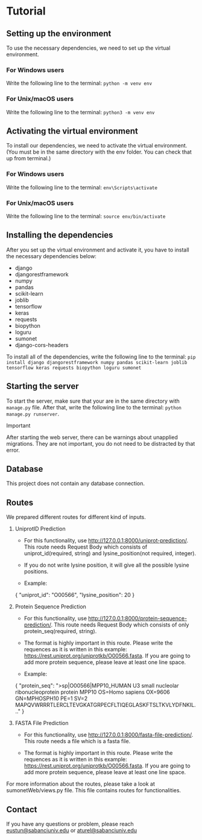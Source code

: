 # Tutorial

## Setting up the environment

To use the necessary dependencies, we need to set up the virtual environment.

### For Windows users

Write the following line to the terminal: `python -m venv env`

### For Unix/macOS users

Write the following line to the terminal: `python3 -m venv env`

## Activating the virtual environment

To install our dependencies, we need to activate the virtual environment. (You must be in the same directory with the env folder. You can check that up from terminal.)

### For Windows users

Write the following line to the terminal: `env\Scripts\activate`

### For Unix/macOS users

Write the following line to the terminal: `source env/bin/activate`

## Installing the dependencies

After you set up the virtual environment and activate it, you have to install the necessary dependencies below:

- django
- djangorestframework
- numpy
- pandas
- scikit-learn
- joblib
- tensorflow
- keras
- requests
- biopython
- loguru
- sumonet
- django-cors-headers

To install all of the dependencies, write the following line to the terminal: `pip install django djangorestframework numpy pandas scikit-learn joblib tensorflow keras requests biopython loguru sumonet`

## Starting the server

To start the server, make sure that your are in the same directory with `manage.py` file. After that, write the following line to the terminal: `python manage.py runserver`.

> [!important]
> After starting the web server, there can be warnings about unapplied migrations. They are not important, you do not need to be distracted by that error.

## Database

This project does not contain any database connection.

## Routes

We prepared different routes for different kind of inputs.

1. UniprotID Prediction

   - For this functionality, use http://127.0.0.1:8000/uniprot-prediction/. This route needs Request Body which consists of uniprot_id(required, string) and lysine_position(not required, integer).

   - If you do not write lysine position, it will give all the possible lysine positions.

   - Example:

   {
   "uniprot_id": "O00566",
   "lysine_position": 20
   }

2. Protein Sequence Prediction

   - For this functionality, use http://127.0.0.1:8000/protein-sequence-prediction/. This route needs Request Body which consists of only protein_seq(required, string).

   - The format is highly important in this route. Please write the requences as it is written in this example: https://rest.uniprot.org/uniprotkb/O00566.fasta. If you are going to add more protein sequence, please leave at least one line space.

   - Example:

   {
   "protein_seq": ">sp|O00566|MPP10_HUMAN U3 small nucleolar ribonucleoprotein protein MPP10 OS=Homo sapiens OX=9606 GN=MPHOSPH10 PE=1 SV=2 MAPQVWRRRTLERCLTEVGKATGRPECFLTIQEGLASKFTSLTKVLYDFNKIL..."
   }

3. FASTA File Prediction

   - For this functionality, use http://127.0.0.1:8000/fasta-file-prediction/. This route needs a file which is a fasta file.

   - The format is highly important in this route. Please write the requences as it is written in this example: https://rest.uniprot.org/uniprotkb/O00566.fasta. If you are going to add more protein sequence, please leave at least one line space.

For more information about the routes, please take a look at sumonetWeb/views.py file. This file contains routes for functionalities.

## Contact

If you have any questions or problem, please reach [eustun@sabanciuniv.edu](mailto:eustun@sabanciuniv.edu) or [aturel@sabanciuniv.edu](mailto:aturel@sabanciuniv.edu)
